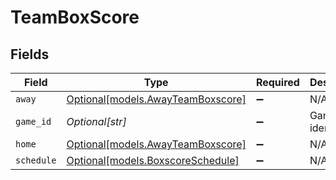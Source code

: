 # TeamBoxScore


## Fields

| Field                                                              | Type                                                               | Required                                                           | Description                                                        | Example                                                            |
| ------------------------------------------------------------------ | ------------------------------------------------------------------ | ------------------------------------------------------------------ | ------------------------------------------------------------------ | ------------------------------------------------------------------ |
| `away`                                                             | [Optional[models.AwayTeamBoxscore]](../models/awayteamboxscore.md) | :heavy_minus_sign:                                                 | N/A                                                                |                                                                    |
| `game_id`                                                          | *Optional[str]*                                                    | :heavy_minus_sign:                                                 | Game identifier                                                    | 2025092800                                                         |
| `home`                                                             | [Optional[models.AwayTeamBoxscore]](../models/awayteamboxscore.md) | :heavy_minus_sign:                                                 | N/A                                                                |                                                                    |
| `schedule`                                                         | [Optional[models.BoxscoreSchedule]](../models/boxscoreschedule.md) | :heavy_minus_sign:                                                 | N/A                                                                |                                                                    |